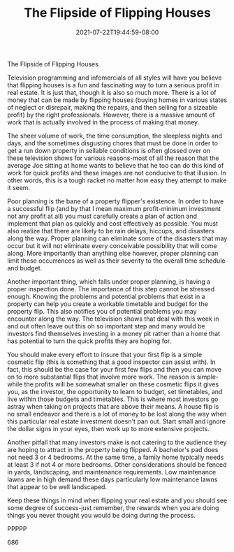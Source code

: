 ﻿---
title: "The Flipside of Flipping Houses"
date: 2021-07-22T19:44:59-08:00
description: "Real Estate Tips for Web Success"
featured_image: "/images/Real Estate.jpg"
tags: ["Real Estate"]
---

The Flipside of Flipping Houses

Television programming and infomercials of all styles will have you believe that flipping houses is a fun and fascinating way to turn a serious profit in real estate. It is just that, though it is also so much more. There is a lot of money that can be made by flipping houses (buying homes in various states of neglect or disrepair, making the repairs, and then selling for a sizeable profit) by the right professionals. However, there is a massive amount of work that is actually involved in the process of making that money.

The sheer volume of work, the time consumption, the sleepless nights and days, and the sometimes disgusting chores that must be done in order to get a run down property in sellable conditions is often glossed over on these television shows for various reasons-most of all the reason that the average Joe sitting at home wants to believe that he too can do this kind of work for quick profits and these images are not conducive to that illusion. In other words, this is a tough racket no matter how easy they attempt to make it seem.

Poor planning is the bane of a property flipper's existence. In order to have a successful flip (and by that I mean maximum profit-minimum investment not any profit at all) you must carefully create a plan of action and implement that plan as quickly and cost effectively as possible. You must also realize that there are likely to be rain delays, hiccups, and disasters along the way. Proper planning can eliminate some of the disasters that may occur but it will not eliminate every conceivable possibility that will come along. More importantly than anything else however, proper planning can limit these occurrences as well as their severity to the overall time schedule and budget.

Another important thing, which falls under proper planning, is having a proper inspection done. The importance of this step cannot be stressed enough. Knowing the problems and potential problems that exist in a property can help you create a workable timetable and budget for the property flip. This also notifies you of potential problems you may encounter along the way. The television shows that deal with this week in and out often leave out this oh so important step and many would be investors find themselves investing in a money pit rather than a home that has potential to turn the quick profits they are hoping for.

You should make every effort to insure that your first flip is a simple cosmetic flip (this is something that a good inspector can assist with). In fact, this should be the case for your first few flips and then you can move on to more substantial flips that involve more work. The reason is simple-while the profits will be somewhat smaller on these cosmetic flips it gives you, as the investor, the opportunity to learn to budget, set timetables, and live within those budgets and timetables. This is where most investors go astray when taking on projects that are above their means. A house flip is no small endeavor and there is a lot of money to be lost along the way when this particular real estate investment doesn't pan out. Start small and ignore the dollar signs in your eyes, then work up to more extensive projects.

Another pitfall that many investors make is not catering to the audience they are hoping to attract in the property being flipped. A bachelor's pad does not need 3 or 4 bedrooms. At the same time, a family home typically needs at least 3 if not 4 or more bedrooms. Other considerations should be fenced in yards, landscaping, and maintenance requirements. Low maintenance lawns are in high demand these days particularly low maintenance lawns that appear to be well landscaped. 

Keep these things in mind when flipping your real estate and you should see some degree of success-just remember, the rewards when you are doing things you never thought you would be doing during the process.

PPPPP

686

